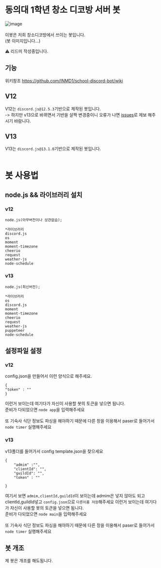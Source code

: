 # 동의대 1학년 창소 디코방 서버 봇
![image](https://cdn.discordapp.com/avatars/826082134766780426/8ed343a5eddafc07a68eb7621089573a.png)<br><br>
이봇은 저희 창소디코방에서 쓰이는 봇입니다.<br>
(봇 이미지입니다...)

⚠ 리드미 작성중입니다.
## 기능
위키참조 
https://github.com/INMD1/school-discord-bot/wiki

## V12
V12는 `discord.js@12.5.3`기반으로 제작된 봇입니다.<br>
-> 하지만 v13으로 바뀌면서 기반을 살짝 변경중이니 오류가 나면 [issues]("https://github.com/INMD1/school-discord-bot/issues")로 제보 해주시기 바람니다.

## V13
V13는 `discord.js@13.1.0`기반으로 제작된 봇입니다.<br><br>

# 봇 사용법

## node.js && 라이브러리 설치

### v12
```
node.js(아무버전이나 상관없습);

*라이브러리
discord.js
os
moment
moment-timezone
cheerio
request
weather-js
node-schedule
```

### v13
```
node.js(최신버전);

*라이브러리
os
discord.js
moment
moment-timezone
cheerio
request
weather-js
puppeteer
node-schedule
```
## 설정파일 설정

### v12
config.json을 만들어서 이런 양식으로 해주세요.

```
{
"token" : ""
}
```

이런거 보이는데 여기다가 자신이 사용할 봇의 토큰을 넣으면 됨니다.<br>
준비가 다되었으면 `node app`을 입력해주세요<br><br>
또 기숙사 식단 정보도 파싱을 해야하기 때문에 다른 창을 이용해서 paser로 들어가서 `node timer` 실행해주세요<br>

### v13
v13폴더를 들어가서 config template.json을 찾으세요

```
{
    "admim" :"",
    "clientId": "",
    "guildId": "",
    "token" : ""
    
}  
```
여기서 보면 `admim,clientId,guildId`이 보이는데 admim은 넣지 않아도 되고 clientId,guildId넣고 `config.json`으로 `다른이름 저장`해주세요
이런거 보이는데 여기다가 자신이 사용할 봇의 토큰을 넣으면 됨니다.<br>
준비가 다되었으면 `node main`을 입력해주세요<br><br>
또 기숙사 식단 정보도 파싱을 해야하기 때문에 다른 창을 이용해서 paser로 들어가서 `node timer` 실행해주세요<br>

## 봇 개조
제 봇은 개조를 해도됨니다.

